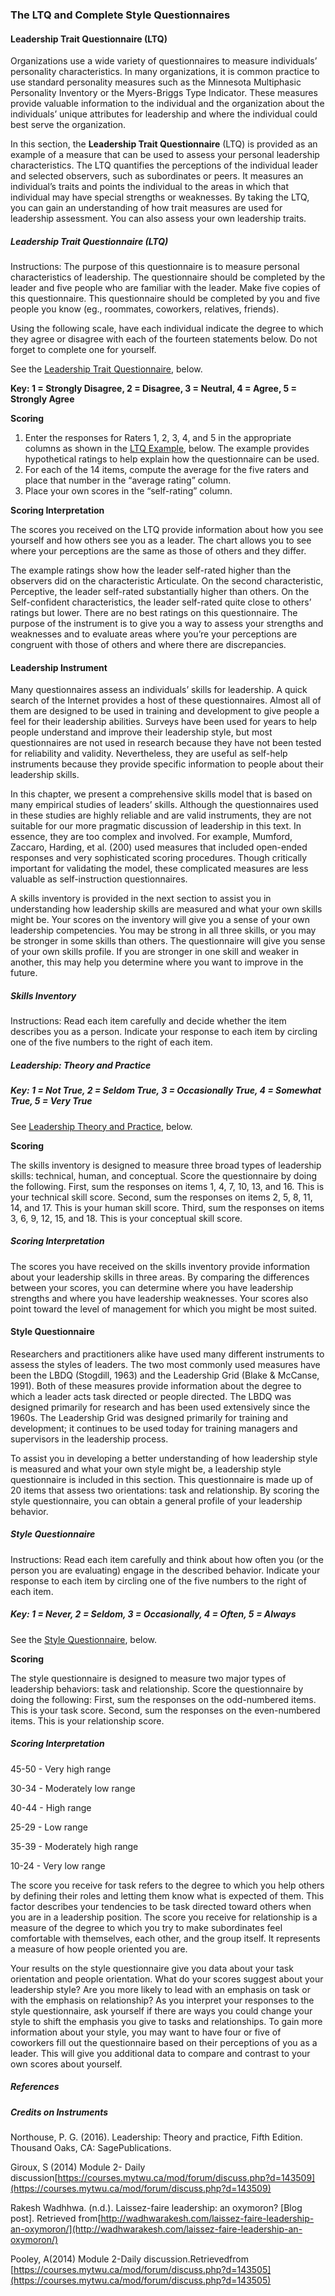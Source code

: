 ### **The LTQ and Complete Style Questionnaires**

#### **Leadership Trait Questionnaire \(LTQ\)**

Organizations use a wide variety of questionnaires to measure individuals’ personality characteristics. In many organizations, it is common practice to use standard personality measures such as the Minnesota Multiphasic Personality Inventory or the Myers-Briggs Type Indicator. These measures provide valuable information to the individual and the organization about the individuals’ unique attributes for leadership and where the individual could best serve the organization.

In this section, the **Leadership Trait Questionnaire** \(LTQ\) is provided as an example of a measure that can be used to assess your personal leadership characteristics. The LTQ quantifies the perceptions of the individual leader and selected observers, such as subordinates or peers. It measures an individual’s traits and points the individual to the areas in which that individual may have special strengths or weaknesses. By taking the LTQ, you can gain an understanding of how trait measures are used for leadership assessment. You can also assess your own leadership traits.

##### **Leadership Trait Questionnaire \(LTQ\)**

Instructions: The purpose of this questionnaire is to measure personal characteristics of leadership. The questionnaire should be completed by the leader and five people who are familiar with the leader. Make five copies of this questionnaire. This questionnaire should be completed by you and five people you know \(eg., roommates, coworkers, relatives, friends\).

Using the following scale, have each individual indicate the degree to which they agree or disagree with each of the fourteen statements below. Do not forget to complete one for yourself.

See the [Leadership Trait Questionnaire](https://create.twu.ca/ldrs500/unit-2-themes-theories-and-concepts/unit-2-questionnaires/#questionnaires), below.

**Key: 1 = Strongly Disagree, 2 = Disagree, 3 = Neutral, 4 = Agree, 5 = Strongly Agree**

**Scoring**

1. Enter the responses for Raters 1, 2, 3, 4, and 5 in the appropriate columns as shown in the [LTQ Example](https://create.twu.ca/ldrs500/unit-2-themes-theories-and-concepts/unit-2-questionnaires/#questionnaires), below. The example provides hypothetical ratings to help explain how the questionnaire can be used.
2. For each of the 14 items, compute the average for the five raters and place that number in the “average rating” column.
3. Place your own scores in the “self-rating” column.

**Scoring Interpretation**

The scores you received on the LTQ provide information about how you see yourself and how others see you as a leader. The chart allows you to see where your perceptions are the same as those of others and they differ.

The example ratings show how the leader self-rated higher than the observers did on the characteristic Articulate. On the second characteristic, Perceptive, the leader self-rated substantially higher than others. On the Self-confident characteristics, the leader self-rated quite close to others’ ratings but lower. There are no best ratings on this questionnaire. The purpose of the instrument is to give you a way to assess your strengths and weaknesses and to evaluate areas where you’re your perceptions are congruent with those of others and where there are discrepancies.

#### Leadership Instrument

Many questionnaires assess an individuals’ skills for leadership. A quick search of the Internet provides a host of these questionnaires. Almost all of them are designed to be used in training and development to give people a feel for their leadership abilities. Surveys have been used for years to help people understand and improve their leadership style, but most questionnaires are not used in research because they have not been tested for reliability and validity. Nevertheless, they are useful as self-help instruments because they provide specific information to people about their leadership skills.

In this chapter, we present a comprehensive skills model that is based on many empirical studies of leaders’ skills. Although the questionnaires used in these studies are highly reliable and are valid instruments, they are not suitable for our more pragmatic discussion of leadership in this text. In essence, they are too complex and involved. For example, Mumford, Zaccaro, Harding, et al. \(200\) used measures that included open-ended responses and very sophisticated scoring procedures. Though critically important for validating the model, these complicated measures are less valuable as self-instruction questionnaires.

A skills inventory is provided in the next section to assist you in understanding how leadership skills are measured and what your own skills might be. Your scores on the inventory will give you a sense of your own leadership competencies. You may be strong in all three skills, or you may be stronger in some skills than others. The questionnaire will give you sense of your own skills profile. If you are stronger in one skill and weaker in another, this may help you determine where you want to improve in the future.

##### **Skills Inventory**

Instructions: Read each item carefully and decide whether the item describes you as a person. Indicate your response to each item by circling one of the five numbers to the right of each item.

##### **Leadership: Theory and Practice**

##### **Key: 1 = Not True, 2 = Seldom True, 3 = Occasionally True, 4 = Somewhat True, 5 = Very True**

See [Leadership Theory and Practice](https://create.twu.ca/ldrs500/unit-2-themes-theories-and-concepts/unit-2-questionnaires/#questionnaires), below.

**Scoring**

The skills inventory is designed to measure three broad types of leadership skills: technical, human, and conceptual. Score the questionnaire by doing the following. First, sum the responses on items 1, 4, 7, 10, 13, and 16. This is your technical skill score. Second, sum the responses on items 2, 5, 8, 11, 14, and 17. This is your human skill score. Third, sum the responses on items 3, 6, 9, 12, 15, and 18. This is your conceptual skill score.


##### **Scoring Interpretation**

The scores you have received on the skills inventory provide information about your leadership skills in three areas. By comparing the differences between your scores, you can determine where you have leadership strengths and where you have leadership weaknesses. Your scores also point toward the level of management for which you might be most suited.

#### **Style Questionnaire**

Researchers and practitioners alike have used many different instruments to assess the styles of leaders. The two most commonly used measures have been the LBDQ \(Stogdill, 1963\) and the Leadership Grid \(Blake & McCanse, 1991\). Both of these measures provide information about the degree to which a leader acts task directed or people directed. The LBDQ was designed primarily for research and has been used extensively since the 1960s. The Leadership Grid was designed primarily for training and development; it continues to be used today for training managers and supervisors in the leadership process.

To assist you in developing a better understanding of how leadership style is measured and what your own style might be, a leadership style questionnaire is included in this section. This questionnaire is made up of 20 items that assess two orientations: task and relationship. By scoring the style questionnaire, you can obtain a general profile of your leadership behavior.

##### **Style Questionnaire**

Instructions: Read each item carefully and think about how often you \(or the person you are evaluating\) engage in the described behavior. Indicate your response to each item by circling one of the five numbers to the right of each item.

##### **Key: 1 = Never, 2 = Seldom, 3 = Occasionally, 4 = Often, 5 = Always**
See the [Style Questionnaire](https://create.twu.ca/ldrs500/unit-2-themes-theories-and-concepts/unit-2-questionnaires/#questionnaires), below.

**Scoring**

The style questionnaire is designed to measure two major types of leadership behaviors: task and relationship. Score the questionnaire by doing the following: First, sum the responses on the odd-numbered items. This is your task score. Second, sum the responses on the even-numbered items. This is your relationship score.


##### **Scoring Interpretation**

45-50 - Very high range

30-34 - Moderately low range

40-44 - High range

25-29 - Low range

35-39 - Moderately high range

10-24 - Very low range

The score you receive for task refers to the degree to which you help others by defining their roles and letting them know what is expected of them. This factor describes your tendencies to be task directed toward others when you are in a leadership position. The score you receive for relationship is a measure of the degree to which you try to make subordinates feel comfortable with themselves, each other, and the group itself. It represents a measure of how people oriented you are.

Your results on the style questionnaire give you data about your task orientation and people orientation. What do your scores suggest about your leadership style? Are you more likely to lead with an emphasis on task or with the emphasis on relationship? As you interpret your responses to the style questionnaire, ask yourself if there are ways you could change your style to shift the emphasis you give to tasks and relationships. To gain more information about your style, you may want to have four or five of coworkers fill out the questionnaire based on their perceptions of you as a leader. This will give you additional data to compare and contrast to your own scores about yourself.

##### **References**

##### **Credits on Instruments**

Northouse, P. G. \(2016\). Leadership: Theory and practice, Fifth Edition. Thousand Oaks, CA: SagePublications.

Giroux, S \(2014\) Module 2- Daily discussion[https://courses.mytwu.ca/mod/forum/discuss.php?d=143509](https://courses.mytwu.ca/mod/forum/discuss.php?d=143509)

Rakesh Wadhhwa. \(n.d.\). Laissez-faire leadership: an oxymoron? \[Blog post\]. Retrieved from[http://wadhwarakesh.com/laissez-faire-leadership-an-oxymoron/](http://wadhwarakesh.com/laissez-faire-leadership-an-oxymoron/)

Pooley, A\(2014\) Module 2-Daily discussion.Retrievedfrom [https://courses.mytwu.ca/mod/forum/discuss.php?d=143505](https://courses.mytwu.ca/mod/forum/discuss.php?d=143505)

